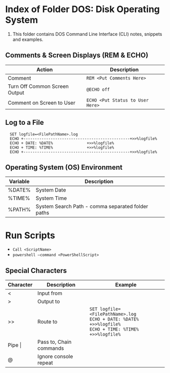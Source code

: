 # Index of Folder DOS: Disk Operating System

1. This folder contains DOS Command Line Interface (CLI) notes, snippets and examples.

## Comments & Screen Displays (REM & ECHO)
| Action | Description |
| ---- | ---- | 
| Comment | ```REM <Put Comments Here> ```| 
| Turn Off Common Screen Output | ```@ECHO off ```| 
| Comment on Screen to User | ```ECHO <Put Status to User Here> ```| 

## Log to a File
```dos
  SET logfile=<FilePathName>.log
  ECHO +-----------------------------------------------+>>%logfile%
  ECHO + DATE: %DATE%				+>>%logfile%
  ECHO + TIME: %TIME%				+>>%logfile%
  ECHO +-----------------------------------------------+>>%logfile%
```

## Operating System (OS) Environment
| Variable | Description |
| ---- | ---- | 
| %DATE% | System Date | 
| %TIME% | System Time | 
| %PATH% | System Search Path - comma separated folder paths |

# Run Scripts
- ```Call <ScriptName>```
- ```powershell –command <PowerShellScript>```

## Special Characters
| Character | Description | Example |
| ---- | ---- | ---- |
| < | Input from | |
| > | Output to | |
| >> | Route to | ```SET logfile=<FilePathName>.log```<BR>```ECHO + DATE: %DATE%	+>>%logfile%```<BR>```ECHO + TIME: %TIME%	+>>%logfile%  ``` |
| Pipe \| | Pass to, Chain commands| |
| @ | Ignore console repeat | |
